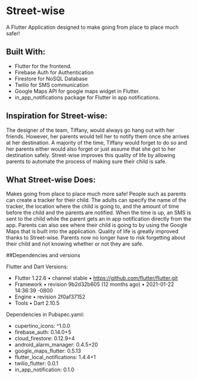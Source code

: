 # Street-wise

A Flutter Application designed to make going from place to place much safer!

## Built With:

- Flutter for the frontend. 
- Firebase Auth for Authentication
- Firestore for NoSQL Database
- Twilio for SMS communication
- Google Maps API for google maps widget in Flutter. 
- in_app_notifications package for Flutter in app notifications. 

## Inspiration for Street-wise: 
The designer of the team, Tiffany, would always go hang out with her friends. However, her parents would tell her to notify them once she arrives at her destination. A majority of the time, Tiffany would forget to do so and her parents either would also forget or just assume that she got to her destination safely. Street-wise improves this quality of life by allowing parents to automate the process of making sure their child is safe.  

## What Street-wise Does: 

Makes going from place to place much more safe! People such as parents can create a tracker for their child. The adults can specify the name of the tracker, the location where the 
child is going to, and the amount of time before the child and the parents are notified. When the time is up, an SMS is sent to the child while the parent gets an in app
notification directly from the app. Parents can also see where their child is going to by using the Google Maps that is built into the application. Quality of life is greatly 
improved thanks to Street-wise. Parents now no longer have to risk forgetting about their child and not knowing whether or not they are safe. 

##Dependencies and versions

Flutter and Dart Versions: 
- Flutter 1.22.6 • channel stable • https://github.com/flutter/flutter.git
- Framework • revision 9b2d32b605 (12 months ago) • 2021-01-22 14:36:39 -0800
- Engine • revision 2f0af37152
- Tools • Dart 2.10.5

Dependencies in Pubspec.yaml:
  - cupertino_icons: ^1.0.0
  - firebase_auth: 0.14.0+5
  - cloud_firestore: 0.12.9+4
  - android_alarm_manager: 0.4.5+20
  - google_maps_flutter: 0.5.13
  - flutter_local_notifications: 1.4.4+1
  - twilio_flutter: 0.0.1
  - in_app_notification: 0.1.0
